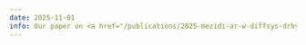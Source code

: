 ```yaml
---
date: 2025-11-01
info: Our paper on <a href="/publications/2025-mezidi-ar-w-diffsys-drhybrid">hybrid differential solvers</a> has been accepted to the EurIPS DiffSys workshop!
---
```

